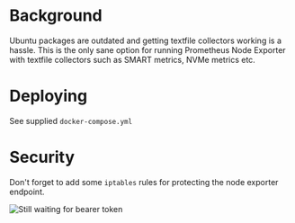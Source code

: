 # Background

Ubuntu packages are outdated and getting textfile collectors working is a hassle.
This is the only sane option for running Prometheus Node Exporter with textfile collectors
such as SMART metrics, NVMe metrics etc.


# Deploying

See supplied `docker-compose.yml`


# Security

Don't forget to add some `iptables` rules for protecting the node exporter endpoint.

![Still waiting for bearer token](https://imgflip.com/i/5d21t5)
